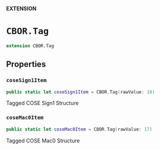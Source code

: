 **EXTENSION**

# `CBOR.Tag`
```swift
extension CBOR.Tag
```

## Properties
### `coseSign1Item`

```swift
public static let coseSign1Item = CBOR.Tag(rawValue: 18)
```

Tagged COSE Sign1 Structure

### `coseMac0Item`

```swift
public static let coseMac0Item = CBOR.Tag(rawValue: 17)
```

Tagged COSE Mac0 Structure
